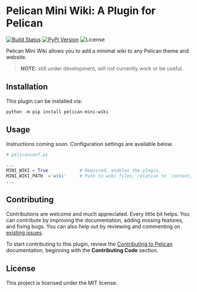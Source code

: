 Pelican Mini Wiki: A Plugin for Pelican
====================================================

[![Build Status](https://img.shields.io/github/actions/workflow/status/hreikin/pelican-mini-wiki/build-and-publish-on-tagged-release.yml?branch=main)](https://github.com/hreikin/pelican-mini-wiki/actions)
[![PyPI Version](https://img.shields.io/pypi/v/pelican-mini-wiki)](https://pypi.org/project/pelican-mini-wiki/)
![License](https://img.shields.io/pypi/l/pelican-mini-wiki?color=blue)

Pelican Mini Wiki allows you to add a minimal wiki to any Pelican theme and website.

> **NOTE:** still under development, will not currently work or be useful.

Installation
------------

This plugin can be installed via:

    python -m pip install pelican-mini-wiki

Usage
-----

Instructions coming soon. Configuration settings are available below.

```python
# pelicanconf.py

...
MINI_WIKI = True            # Required, enables the plugin.
MINI_WIKI_PATH  ='wiki'     # Path to wiki files, relative to `content/pages/` directory.
...

```

Contributing
------------

Contributions are welcome and much appreciated. Every little bit helps. You can contribute by improving the documentation, adding missing features, and fixing bugs. You can also help out by reviewing and commenting on [existing issues](https://github.com/hreikin/pelican-mini-wiki/issues).

To start contributing to this plugin, review the [Contributing to Pelican](https://docs.getpelican.com/en/latest/contribute.html) documentation, beginning with the **Contributing Code** section.

License
-------

This project is licensed under the MIT license.
